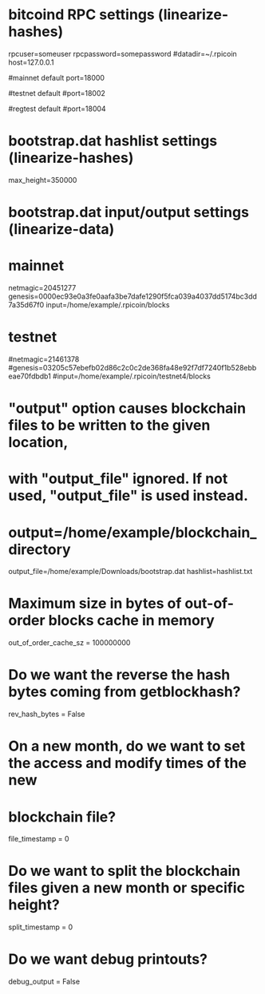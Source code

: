# bitcoind RPC settings (linearize-hashes)
rpcuser=someuser
rpcpassword=somepassword
#datadir=~/.rpicoin
host=127.0.0.1

#mainnet default
port=18000

#testnet default
#port=18002

#regtest default
#port=18004

# bootstrap.dat hashlist settings (linearize-hashes)
max_height=350000

# bootstrap.dat input/output settings (linearize-data)

# mainnet
netmagic=20451277
genesis=0000ec93e0a3fe0aafa3be7dafe1290f5fca039a4037dd5174bc3dd7a35d67f0
input=/home/example/.rpicoin/blocks

# testnet
#netmagic=21461378
#genesis=03205c57ebefb02d86c2c0c2de368fa48e92f7df7240f1b528ebbeae70fdbdb1
#input=/home/example/.rpicoin/testnet4/blocks

# "output" option causes blockchain files to be written to the given location,
# with "output_file" ignored. If not used, "output_file" is used instead.
# output=/home/example/blockchain_directory
output_file=/home/example/Downloads/bootstrap.dat
hashlist=hashlist.txt

# Maximum size in bytes of out-of-order blocks cache in memory
out_of_order_cache_sz = 100000000

# Do we want the reverse the hash bytes coming from getblockhash?
rev_hash_bytes = False

# On a new month, do we want to set the access and modify times of the new
# blockchain file?
file_timestamp = 0
# Do we want to split the blockchain files given a new month or specific height?
split_timestamp = 0

# Do we want debug printouts?
debug_output = False